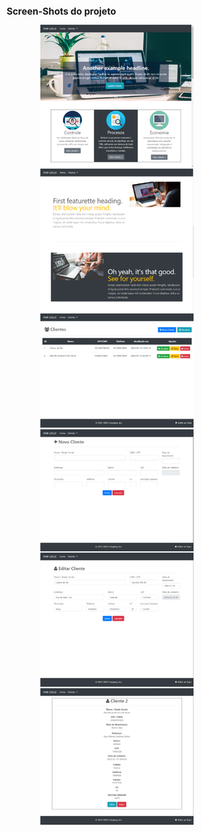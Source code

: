 <h2>Screen-Shots do projeto</h2>

<p align="center">
  <img src="./images/Screenshot_site_1.png" width="350" title="hover text">
  <img src="./images/Screenshot_site_2.png" width="350" alt="accessibility text">
  <img src="./images/Screenshot_site_3.png" width="350" alt="accessibility text">
  <img src="./images/Screenshot_site_4.png" width="350" alt="accessibility text">
  <img src="./images/Screenshot_site_5.png" width="350" alt="accessibility text">
  <img src="./images/Screenshot_site_6.png" width="350" alt="accessibility text">
</p>